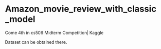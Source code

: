 # Amazon_movie_review_with_classic_model

Come 4th in cs506 Midterm Competition| Kaggle

Dataset can be obtained there.
